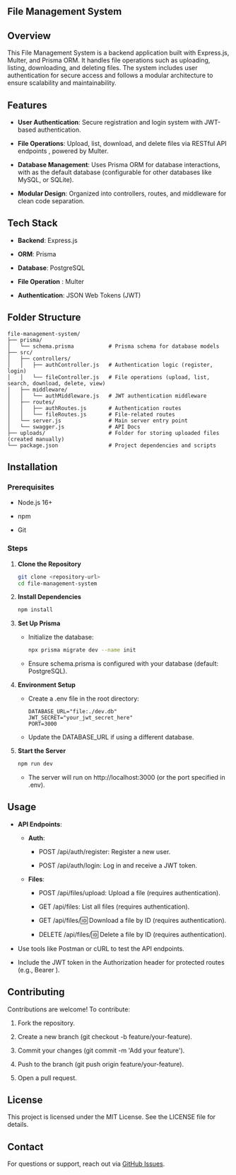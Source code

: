 ## File Management System

## Overview

This File Management System is a backend application built with Express.js, Multer, and Prisma ORM. It handles file operations such as uploading, listing, downloading, and deleting files. The system includes user authentication for secure access and follows a modular architecture to ensure scalability and maintainability.

## Features

-   **User Authentication**: Secure registration and login system with JWT-based authentication.
    
-   **File Operations**: Upload, list, download, and delete files via RESTful API endpoints , powered by Multer.
    
-   **Database Management**: Uses Prisma ORM for database interactions, with as the default database (configurable for other databases like MySQL, or SQLite).

    
-   **Modular Design**: Organized into controllers, routes, and middleware for clean code separation.

    

## Tech Stack

-   **Backend**: Express.js
    
-   **ORM**: Prisma
    
-   **Database**: PostgreSQL
-   **File Operation** :  Multer
    
-   **Authentication**: JSON Web Tokens (JWT)
    

## Folder Structure

```
file-management-system/
├── prisma/
│   └── schema.prisma           # Prisma schema for database models
├── src/
│   ├── controllers/
│   │   ├── authController.js   # Authentication logic (register, login)
│   │   └── fileController.js   # File operations (upload, list, search, download, delete, view)
│   ├── middleware/
│   │   └── authMiddleware.js   # JWT authentication middleware
│   ├── routes/
│   │   ├── authRoutes.js       # Authentication routes
│   │   └── fileRoutes.js       # File-related routes
│   └── server.js               # Main server entry point
│   └── swagger.js              # API Docs
├── uploads/                    # Folder for storing uploaded files (created manually)
└── package.json                # Project dependencies and scripts
   ```

## Installation

### Prerequisites

-   Node.js 16+
    
-   npm
    
-   Git
    

### Steps

1.  **Clone the Repository**
    
    ```bash
    git clone <repository-url>
    cd file-management-system
    ```
    
2.  **Install Dependencies**
    
    ```bash
    npm install
    ```
    
3.  **Set Up Prisma**
    
    -   Initialize the database:
        
        ```bash
        npx prisma migrate dev --name init
        ```
        
    -   Ensure schema.prisma is configured with your database (default: PostgreSQL).
        
4.  **Environment Setup**
    
    -   Create a .env file in the root directory:
        
        ```env
        DATABASE_URL="file:./dev.db"
        JWT_SECRET="your_jwt_secret_here"
        PORT=3000
        ```
        
    -   Update the DATABASE_URL if using a different database.
        
5.  **Start the Server**
    
    ```bash
    npm run dev
    ```
    
    -   The server will run on http://localhost:3000 (or the port specified in .env).
        

## Usage

-   **API Endpoints**:
    
    -   **Auth**:
        
        -   POST /api/auth/register: Register a new user.
            
        -   POST /api/auth/login: Log in and receive a JWT token.
            
    -   **Files**:
        
        -   POST /api/files/upload: Upload a file (requires authentication).
            
        -   GET /api/files: List all files (requires authentication).
            
        -   GET /api/files/:id: Download a file by ID (requires authentication).
            
        -   DELETE /api/files/:id: Delete a file by ID (requires authentication).
            
-   Use tools like Postman or cURL to test the API endpoints.
    
-   Include the JWT token in the Authorization header for protected routes (e.g., Bearer <token>).
    

## Contributing

Contributions are welcome! To contribute:

1.  Fork the repository.
    
2.  Create a new branch (git checkout -b feature/your-feature).
    
3.  Commit your changes (git commit -m 'Add your feature').
    
4.  Push to the branch (git push origin feature/your-feature).
    
5.  Open a pull request.
    

## License

This project is licensed under the MIT License. See the LICENSE file for details.

## Contact

For questions or support, reach out via [GitHub Issues](/issues).
